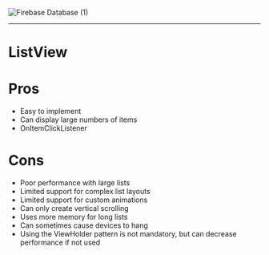 ![Firebase Database (1)](https://github.com/Shivam9456Singh/Example-List-View/assets/113454708/a6b5fbdc-119d-43c4-a1a4-a49c256add56)

----------------------------------------------------------------------------------------------------------------------------------------------

# ListView <br>

# Pros <br>
- Easy to implement<br>
- Can display large numbers of items<br>
- OnItemClickListener<br>

# Cons <br>
- Poor performance with large lists<br>
- Limited support for complex list layouts<br>
- Limited support for custom animations<br>
- Can only create vertical scrolling<br>
- Uses more memory for long lists<br>
- Can sometimes cause devices to hang<br>
- Using the ViewHolder pattern is not mandatory, but can decrease performance if not used<br>
<br>
